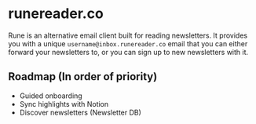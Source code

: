 # runereader.co

Rune is an alternative email client built for reading newsletters. It provides you with a unique `username@inbox.runereader.co` email that you can either forward your newsletters to, or you can sign up to new newsletters with it. 

## Roadmap (In order of priority)

- Guided onboarding
- Sync highlights with Notion
- Discover newsletters (Newsletter DB)
